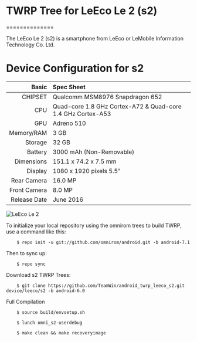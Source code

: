 # TWRP Tree for LeEco Le 2 (s2)
==============

The LeEco Le 2 (s2) is a smartphone from LeEco or LeMobile Information Technology Co. Ltd.

Device Configuration for s2
=====================================

Basic   | Spec Sheet
-------:|:-------------------------
CHIPSET | Qualcomm MSM8976 Snapdragon 652
CPU     | Quad-core 1.8 GHz Cortex-A72 & Quad-core 1.4 GHz Cortex-A53
GPU     | Adreno 510
Memory/RAM  | 3 GB
Storage | 32 GB
Battery | 3000 mAh (Non-Removable)
Dimensions | 151.1 x 74.2 x 7.5 mm
Display | 1080 x 1920 pixels 5.5"
Rear Camera  | 16.0 MP
Front Camera | 8.0 MP
Release Date | June 2016

![LeEco Le 2](http://in.img3.lemall.com/file/20160606/default/3370481864506311 "LeEco Le 2")

To initialize your local repository using the omnirom trees to build TWRP, use a command like this:

        $ repo init -u git://github.com/omnirom/android.git -b android-7.1

Then to sync up:

        $ repo sync

Download s2 TWRP Trees:

        $ git clone https://github.com/TeamWin/android_twrp_leeco_s2.git device/leeco/s2 -b android-6.0
        
Full Compilation
        
        $ source build/envsetup.sh

        $ lunch omni_s2-userdebug
        
        $ make clean && make recoveryimage
